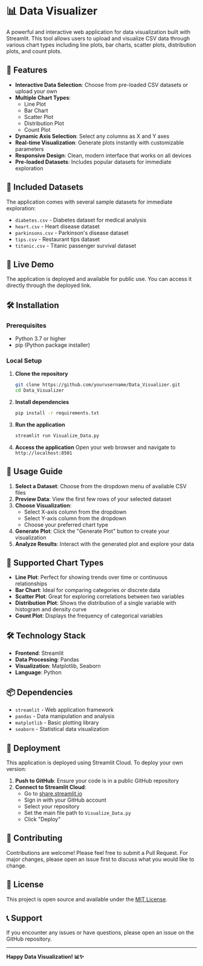 # 📊 Data Visualizer

A powerful and interactive web application for data visualization built with Streamlit. This tool allows users to upload and visualize CSV data through various chart types including line plots, bar charts, scatter plots, distribution plots, and count plots.

## 🌟 Features

- **Interactive Data Selection**: Choose from pre-loaded CSV datasets or upload your own
- **Multiple Chart Types**: 
  - Line Plot
  - Bar Chart
  - Scatter Plot
  - Distribution Plot
  - Count Plot
- **Dynamic Axis Selection**: Select any columns as X and Y axes
- **Real-time Visualization**: Generate plots instantly with customizable parameters
- **Responsive Design**: Clean, modern interface that works on all devices
- **Pre-loaded Datasets**: Includes popular datasets for immediate exploration

## 📁 Included Datasets

The application comes with several sample datasets for immediate exploration:
- `diabetes.csv` - Diabetes dataset for medical analysis
- `heart.csv` - Heart disease dataset
- `parkinsons.csv` - Parkinson's disease dataset
- `tips.csv` - Restaurant tips dataset
- `titanic.csv` - Titanic passenger survival dataset

## 🚀 Live Demo

The application is deployed and available for public use. You can access it directly through the deployed link.

## 🛠️ Installation

### Prerequisites
- Python 3.7 or higher
- pip (Python package installer)

### Local Setup

1. **Clone the repository**
   ```bash
   git clone https://github.com/yourusername/Data_Visualizer.git
   cd Data_Visualizer
   ```

2. **Install dependencies**
   ```bash
   pip install -r requirements.txt
   ```

3. **Run the application**
   ```bash
   streamlit run Visualize_Data.py
   ```

4. **Access the application**
   Open your web browser and navigate to `http://localhost:8501`

## 📖 Usage Guide

1. **Select a Dataset**: Choose from the dropdown menu of available CSV files
2. **Preview Data**: View the first few rows of your selected dataset
3. **Choose Visualization**:
   - Select X-axis column from the dropdown
   - Select Y-axis column from the dropdown
   - Choose your preferred chart type
4. **Generate Plot**: Click the "Generate Plot" button to create your visualization
5. **Analyze Results**: Interact with the generated plot and explore your data

## 🎨 Supported Chart Types

- **Line Plot**: Perfect for showing trends over time or continuous relationships
- **Bar Chart**: Ideal for comparing categories or discrete data
- **Scatter Plot**: Great for exploring correlations between two variables
- **Distribution Plot**: Shows the distribution of a single variable with histogram and density curve
- **Count Plot**: Displays the frequency of categorical variables

## 🛠️ Technology Stack

- **Frontend**: Streamlit
- **Data Processing**: Pandas
- **Visualization**: Matplotlib, Seaborn
- **Language**: Python

## 📦 Dependencies

- `streamlit` - Web application framework
- `pandas` - Data manipulation and analysis
- `matplotlib` - Basic plotting library
- `seaborn` - Statistical data visualization

## 🚀 Deployment

This application is deployed using Streamlit Cloud. To deploy your own version:

1. **Push to GitHub**: Ensure your code is in a public GitHub repository
2. **Connect to Streamlit Cloud**: 
   - Go to [share.streamlit.io](https://share.streamlit.io)
   - Sign in with your GitHub account
   - Select your repository
   - Set the main file path to `Visualize_Data.py`
   - Click "Deploy"

## 🤝 Contributing

Contributions are welcome! Please feel free to submit a Pull Request. For major changes, please open an issue first to discuss what you would like to change.

## 📝 License

This project is open source and available under the [MIT License](LICENSE).

## 📞 Support

If you encounter any issues or have questions, please open an issue on the GitHub repository.

---

**Happy Data Visualization! 📊✨**